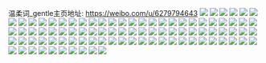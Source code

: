 温柔词_gentle主页地址: https://weibo.com/u/6279794643 
![](https://wx4.sinaimg.cn/mw2000/006QZnsnly1h8xr09crdqj316o1kwapu.jpg) 
![](https://wx4.sinaimg.cn/mw2000/006QZnsnly1h8xr08f3lsj316o1kwk8w.jpg) 
![](https://wx4.sinaimg.cn/mw2000/006QZnsnly1h8xr0act68j31011kw4bm.jpg) 
![](https://wx4.sinaimg.cn/mw2000/006QZnsnly1h8xr0e45asj32c0340npe.jpg) 
![](https://wx4.sinaimg.cn/mw2000/006QZnsnly1h8xr07ip9nj32c0340kjm.jpg) 
![](https://wx4.sinaimg.cn/mw2000/006QZnsnly1h8xr0gn15xj32c0340u0y.jpg) 
![](https://wx4.sinaimg.cn/mw2000/006QZnsnly1h8xr0kkl1kj31if20k4qp.jpg) 
![](https://wx4.sinaimg.cn/mw2000/006QZnsnly1h8xr0j91v6j32c0340x6q.jpg) 
![](https://wx4.sinaimg.cn/mw2000/006QZnsnly1h8xr0cenvcj31zo2nku0x.jpg) 
![](https://wx4.sinaimg.cn/mw2000/006QZnsnly1h88e4hcccsj323u35rhdv.jpg) 
![](https://wx4.sinaimg.cn/mw2000/006QZnsnly1h88e4snac7j323u35shdv.jpg) 
![](https://wx4.sinaimg.cn/mw2000/006QZnsnly1h88e4mrp80j323u35sqv7.jpg) 
![](https://wx4.sinaimg.cn/mw2000/006QZnsnly1h88e4y5qahj323u35su0z.jpg) 
![](https://wx4.sinaimg.cn/mw2000/006QZnsnly1h88e55mtl6j323u35su0x.jpg) 
![](https://wx4.sinaimg.cn/mw2000/006QZnsnly1h88e52faabj322k35r7wj.jpg) 
![](https://wx4.sinaimg.cn/mw2000/006QZnsnly1h7vh5m56xuj30u016gq9a.jpg) 
![](https://wx4.sinaimg.cn/mw2000/006QZnsnly1h7vh5mkmyqj30u011t44i.jpg) 
![](https://wx4.sinaimg.cn/mw2000/006QZnsnly1h7vh5n1hu4j30u013kq98.jpg) 
![](https://wx4.sinaimg.cn/mw2000/006QZnsnly1h7vh5ncw2sj30u0166n23.jpg) 
![](https://wx4.sinaimg.cn/mw2000/006QZnsnly1h7nllxacmsj31400u045v.jpg) 
![](https://wx4.sinaimg.cn/mw2000/006QZnsnly1h7nlldxa22j31400u00x9.jpg) 
![](https://wx4.sinaimg.cn/mw2000/006QZnsnly1h7nllxunp2j31400u0qff.jpg) 
![](https://wx4.sinaimg.cn/mw2000/006QZnsnly1h7nllcxdahj31400u0neg.jpg) 
![](https://wx4.sinaimg.cn/mw2000/006QZnsnly1h7nlleim59j30u01400yx.jpg) 
![](https://wx4.sinaimg.cn/mw2000/006QZnsnly1h7nlldkpulj30u0140qf5.jpg) 
![](https://wx4.sinaimg.cn/mw2000/006QZnsnly1h7nllfco58j31400u0gpd.jpg) 
![](https://wx4.sinaimg.cn/mw2000/006QZnsnly1h7nllfyuznj30u0140afe.jpg) 
![](https://wx4.sinaimg.cn/mw2000/006QZnsnly1h7nlleyf7bj31400u0q6h.jpg) 
![](https://wx4.sinaimg.cn/mw2000/006QZnsnly1h5fv31lmubj31400u0q75.jpg) 
![](https://wx4.sinaimg.cn/mw2000/006QZnsnly1h5fv30y2m7j30u0140gqg.jpg) 
![](https://wx4.sinaimg.cn/mw2000/006QZnsnly1h5fv30fwz3j30u0140aex.jpg) 
![](https://wx4.sinaimg.cn/mw2000/006QZnsnly1h5fuzy7p6lj30u014042y.jpg) 
![](https://wx4.sinaimg.cn/mw2000/006QZnsnly1h58tyaa8ckj30u013z47j.jpg) 
![](https://wx4.sinaimg.cn/mw2000/006QZnsnly1h58tybaapnj31400u0wid.jpg) 
![](https://wx4.sinaimg.cn/mw2000/006QZnsnly1h58tyatlvhj30u014179w.jpg) 
![](https://wx4.sinaimg.cn/mw2000/006QZnsnly1h546zu1resj30u00u076z.jpg) 
![](https://wx4.sinaimg.cn/mw2000/006QZnsnly1h4yk38qbeaj30u01400wg.jpg) 
![](https://wx4.sinaimg.cn/mw2000/006QZnsnly1h4vjzf8b5xj313u0u0125.jpg) 
![](https://wx4.sinaimg.cn/mw2000/006QZnsnly1h4vjzfn77fj31400u011c.jpg) 
![](https://wx4.sinaimg.cn/mw2000/006QZnsnly1h4vjzg3cz6j31400u0aht.jpg) 
![](https://wx4.sinaimg.cn/mw2000/006QZnsnly1h4vjzgjj0nj31400u011x.jpg) 
![](https://wx4.sinaimg.cn/mw2000/006QZnsnly1h4qd75x3vsj31400u0wji.jpg) 
![](https://wx4.sinaimg.cn/mw2000/006QZnsnly1h4qd76pr9gj31400u0433.jpg) 
![](https://wx4.sinaimg.cn/mw2000/006QZnsnly1h4qd76due8j31400u0gql.jpg) 
![](https://wx4.sinaimg.cn/mw2000/006QZnsnly1h4a8oor273j30u011qdku.jpg) 
![](https://wx4.sinaimg.cn/mw2000/006QZnsnly1h4a8ooakg2j30u00ysn3h.jpg) 
![](https://wx4.sinaimg.cn/mw2000/006QZnsnly1h4a2kuldtqj30r20ht0ue.jpg) 
![](https://wx4.sinaimg.cn/mw2000/006QZnsnly1h3v4ihmgfnj31400u0tee.jpg) 
![](https://wx4.sinaimg.cn/mw2000/006QZnsnly1h3v4ii5i5aj31bb0u0q8s.jpg) 
![](https://wx4.sinaimg.cn/mw2000/006QZnsnly1h3u38hzw75j30u0140jvt.jpg) 
![](https://wx4.sinaimg.cn/mw2000/006QZnsnly1h3u38gfpqsj31900u0q7y.jpg) 
![](https://wx4.sinaimg.cn/mw2000/006QZnsnly1h3u38hhpgxj30u0140dl0.jpg) 
![](https://wx4.sinaimg.cn/mw2000/006QZnsnly1h3u38j8bzwj30u0140jvp.jpg) 
![](https://wx4.sinaimg.cn/mw2000/006QZnsnly1h3u38il0drj30u0140afe.jpg) 
![](https://wx4.sinaimg.cn/mw2000/006QZnsnly1h3u38gvhccj31700u00xn.jpg) 
![](https://wx4.sinaimg.cn/mw2000/006QZnsnly1h3lzfh8zb8j30u0140diw.jpg) 
![](https://wx4.sinaimg.cn/mw2000/006QZnsnly1h3eiv73dnaj335c2dc7wk.jpg) 
![](https://wx4.sinaimg.cn/mw2000/006QZnsnly1h3eivgceglj335s2dcqv6.jpg) 
![](https://wx4.sinaimg.cn/mw2000/006QZnsnly1h383dzrx37j30u00u075h.jpg) 
![](https://wx4.sinaimg.cn/mw2000/006QZnsnly1h383dza19fj31400u0amt.jpg) 
![](https://wx4.sinaimg.cn/mw2000/006QZnsnly1h383e0764fj30u00u0jsw.jpg) 
![](https://wx4.sinaimg.cn/mw2000/006QZnsnly1h2l37ie43tj33343347wk.jpg) 
![](https://wx4.sinaimg.cn/mw2000/006QZnsnly1h2l37l61qtj32801o04qq.jpg) 
![](https://wx4.sinaimg.cn/mw2000/006QZnsnly1h2b6oigvx7j30u00pc3zw.jpg) 
![](https://wx4.sinaimg.cn/mw2000/006QZnsnly1h2b6oivstvj30qo0nyjtu.jpg) 
![](https://wx4.sinaimg.cn/mw2000/006QZnsnly1h2b6oj94i1j30u00ymtct.jpg) 
![](https://wx4.sinaimg.cn/mw2000/006QZnsnly1h2b6ojj1tpj30wi0hudih.jpg) 
![](https://wx4.sinaimg.cn/mw2000/006QZnsnly1h2b6ojrgwgj30n00lv410.jpg) 
![](https://wx4.sinaimg.cn/mw2000/006QZnsnly1h2b6ok25t2j30wi0oeac7.jpg) 
![](https://wx4.sinaimg.cn/mw2000/006QZnsnly1h2b6okkl02j30sg0jawfz.jpg) 
![](https://wx4.sinaimg.cn/mw2000/006QZnsnly1h2b6okyvuqj30sg0nstav.jpg) 
![](https://wx4.sinaimg.cn/mw2000/006QZnsnly1h2b6olky4yj30wi0tf78l.jpg) 
![](https://wx4.sinaimg.cn/mw2000/006QZnsnly1h2b6olyh06j30u00u1go9.jpg) 
![](https://wx4.sinaimg.cn/mw2000/006QZnsnly1h2b6oi0ih2j30go0m7myd.jpg) 
![](https://wx4.sinaimg.cn/mw2000/006QZnsnly1h2b6omckooj30sg0jtdh3.jpg) 
![](https://wx4.sinaimg.cn/mw2000/006QZnsnly1h2b6omra5oj30wi0tltbf.jpg) 
![](https://wx4.sinaimg.cn/mw2000/006QZnsnly1h2b6on6qhij30qo0wkgp8.jpg) 
![](https://wx4.sinaimg.cn/mw2000/006QZnsnly1h2b6onjjc7j30i00sggnq.jpg) 
![](https://wx4.sinaimg.cn/mw2000/006QZnsnly1h2b6onzjtwj30mj0fsjsk.jpg) 
![](https://wx4.sinaimg.cn/mw2000/006QZnsnly1h26qae4z8fj30u01sxwju.jpg) 
![](https://wx4.sinaimg.cn/mw2000/006QZnsnly1h23osw6cf5j30u01hcaig.jpg) 
![](https://wx4.sinaimg.cn/mw2000/006QZnsnly1h1wog28hmej31400u0tga.jpg) 
![](https://wx4.sinaimg.cn/mw2000/006QZnsnly1h1wog1ipz3j30u01407do.jpg) 
![](https://wx4.sinaimg.cn/mw2000/006QZnsnly1h1wog00ifcj31bv0u0ah5.jpg) 
![](https://wx4.sinaimg.cn/mw2000/006QZnsnly1h1wog30ztij30u014012v.jpg) 
![](https://wx4.sinaimg.cn/mw2000/006QZnsnly1h1wog3nwhtj30u0140qc2.jpg) 
![](https://wx4.sinaimg.cn/mw2000/006QZnsnly1h1vgqalv91j30u01hc1kx.jpg) 
![](https://wx4.sinaimg.cn/mw2000/006QZnsnly1h1vgqb4823j30qo1ben7s.jpg) 
![](https://wx4.sinaimg.cn/mw2000/006QZnsnly1gsqo4k4iotj30tn1gptgf.jpg) 
![](https://wx4.sinaimg.cn/mw2000/006QZnsnly1gsqo4jbrc8j30yi0siq4r.jpg) 
![](https://wx4.sinaimg.cn/mw2000/006QZnsnly1gqcfc0f9lrj30j70l775w.jpg) 
